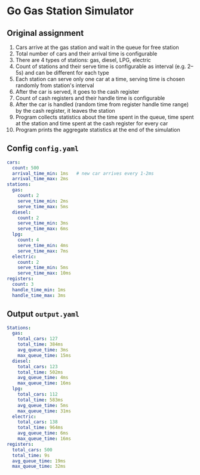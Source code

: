# Go Gas Station Simulator

## Original assignment

1. Cars arrive at the gas station and wait in the queue for free station
1. Total number of cars and their arrival time is configurable
1. There are 4 types of stations: gas, diesel, LPG, electric
1. Count of stations and their serve time is configurable as interval (e.g. 2–5s) and can be different for each type
1. Each station can serve only one car at a time, serving time is chosen randomly from station's interval
1. After the car is served, it goes to the cash register
1. Count of cash registers and their handle time is configurable
1. After the car is handled (random time from register handle time range) by the cash register, it leaves the station
1. Program collects statistics about the time spent in the queue, time spent at the station and time spent at the cash register for every car
1. Program prints the aggregate statistics at the end of the simulation


## Config `config.yaml`
```yaml
cars:
  count: 500
  arrival_time_min: 1ms   # new car arrives every 1-2ms
  arrival_time_max: 2ms
stations:
  gas:
    count: 2
    serve_time_min: 2ms
    serve_time_max: 5ms
  diesel:
    count: 2
    serve_time_min: 3ms
    serve_time_max: 6ms
  lpg:
    count: 4
    serve_time_min: 4ms
    serve_time_max: 7ms
  electric:
    count: 2
    serve_time_min: 5ms
    serve_time_max: 10ms
registers:
  count: 3
  handle_time_min: 1ms
  handle_time_max: 3ms
```

## Output `output.yaml`
```yaml
Stations:
  gas:
    total_cars: 127
    total_time: 384ms
    avg_queue_time: 3ms
    max_queue_time: 15ms
  diesel:
    total_cars: 123
    total_time: 502ms
    avg_queue_time: 4ms
    max_queue_time: 16ms
  lpg:
    total_cars: 112
    total_time: 583ms
    avg_queue_time: 5ms
    max_queue_time: 31ms
  electric:
    total_cars: 138
    total_time: 964ms
    avg_queue_time: 6ms
    max_queue_time: 16ms
registers:
  total_cars: 500
  total_time: 9s
  avg_queue_time: 19ms
  max_queue_time: 32ms
```
